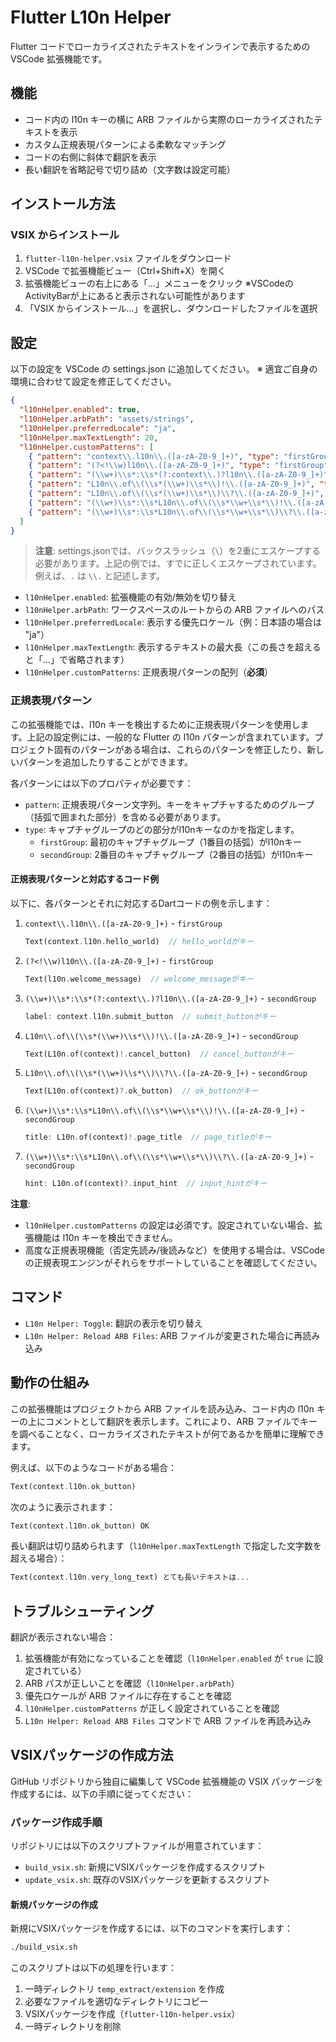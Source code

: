 # Flutter L10n Helper

Flutter コードでローカライズされたテキストをインラインで表示するための VSCode 拡張機能です。

## 機能

- コード内の l10n キーの横に ARB ファイルから実際のローカライズされたテキストを表示
- カスタム正規表現パターンによる柔軟なマッチング
- コードの右側に斜体で翻訳を表示
- 長い翻訳を省略記号で切り詰め（文字数は設定可能）


## インストール方法

### VSIX からインストール

1. `flutter-l10n-helper.vsix` ファイルをダウンロード
1. VSCode で拡張機能ビュー（Ctrl+Shift+X）を開く
1. 拡張機能ビューの右上にある「...」メニューをクリック ※VSCodeのActivityBarが上にあると表示されない可能性があります
1. 「VSIX からインストール...」を選択し、ダウンロードしたファイルを選択

## 設定

以下の設定を VSCode の settings.json に追加してください。
※ 適宜ご自身の環境に合わせて設定を修正してください。

```json
{
  "l10nHelper.enabled": true,
  "l10nHelper.arbPath": "assets/strings",
  "l10nHelper.preferredLocale": "ja",
  "l10nHelper.maxTextLength": 20,
  "l10nHelper.customPatterns": [
    { "pattern": "context\\.l10n\\.([a-zA-Z0-9_]+)", "type": "firstGroup" },
    { "pattern": "(?<!\\w)l10n\\.([a-zA-Z0-9_]+)", "type": "firstGroup" },
    { "pattern": "(\\w+)\\s*:\\s*(?:context\\.)?l10n\\.([a-zA-Z0-9_]+)", "type": "secondGroup" },
    { "pattern": "L10n\\.of\\(\\s*(\\w+)\\s*\\)!\\.([a-zA-Z0-9_]+)", "type": "secondGroup" },
    { "pattern": "L10n\\.of\\(\\s*(\\w+)\\s*\\)\\?\\.([a-zA-Z0-9_]+)", "type": "secondGroup" },
    { "pattern": "(\\w+)\\s*:\\s*L10n\\.of\\(\\s*\\w+\\s*\\)!\\.([a-zA-Z0-9_]+)", "type": "secondGroup" },
    { "pattern": "(\\w+)\\s*:\\s*L10n\\.of\\(\\s*\\w+\\s*\\)\\?\\.([a-zA-Z0-9_]+)", "type": "secondGroup" }
  ]
}
```

> **注意**: settings.jsonでは、バックスラッシュ（`\`）を2重にエスケープする必要があります。上記の例では、すでに正しくエスケープされています。例えば、`.` は `\\.` と記述します。

- `l10nHelper.enabled`: 拡張機能の有効/無効を切り替え
- `l10nHelper.arbPath`: ワークスペースのルートからの ARB ファイルへのパス
- `l10nHelper.preferredLocale`: 表示する優先ロケール（例：日本語の場合は "ja"）
- `l10nHelper.maxTextLength`: 表示するテキストの最大長（この長さを超えると「...」で省略されます）
- `l10nHelper.customPatterns`: 正規表現パターンの配列（**必須**）

### 正規表現パターン

この拡張機能では、l10n キーを検出するために正規表現パターンを使用します。上記の設定例には、一般的な Flutter の l10n パターンが含まれています。プロジェクト固有のパターンがある場合は、これらのパターンを修正したり、新しいパターンを追加したりすることができます。

各パターンには以下のプロパティが必要です：

- `pattern`: 正規表現パターン文字列。キーをキャプチャするためのグループ（括弧で囲まれた部分）を含める必要があります。
- `type`: キャプチャグループのどの部分がl10nキーなのかを指定します。
  - `firstGroup`: 最初のキャプチャグループ（1番目の括弧）がl10nキー
  - `secondGroup`: 2番目のキャプチャグループ（2番目の括弧）がl10nキー

#### 正規表現パターンと対応するコード例

以下に、各パターンとそれに対応するDartコードの例を示します：

1. `context\\.l10n\\.([a-zA-Z0-9_]+)` - `firstGroup`
   ```dart
   Text(context.l10n.hello_world)  // hello_worldがキー
   ```

2. `(?<!\\w)l10n\\.([a-zA-Z0-9_]+)` - `firstGroup`
   ```dart
   Text(l10n.welcome_message)  // welcome_messageがキー
   ```

3. `(\\w+)\\s*:\\s*(?:context\\.)?l10n\\.([a-zA-Z0-9_]+)` - `secondGroup`
   ```dart
   label: context.l10n.submit_button  // submit_buttonがキー
   ```

4. `L10n\\.of\\(\\s*(\\w+)\\s*\\)!\\.([a-zA-Z0-9_]+)` - `secondGroup`
   ```dart
   Text(L10n.of(context)!.cancel_button)  // cancel_buttonがキー
   ```

5. `L10n\\.of\\(\\s*(\\w+)\\s*\\)\\?\\.([a-zA-Z0-9_]+)` - `secondGroup`
   ```dart
   Text(L10n.of(context)?.ok_button)  // ok_buttonがキー
   ```

6. `(\\w+)\\s*:\\s*L10n\\.of\\(\\s*\\w+\\s*\\)!\\.([a-zA-Z0-9_]+)` - `secondGroup`
   ```dart
   title: L10n.of(context)!.page_title  // page_titleがキー
   ```

7. `(\\w+)\\s*:\\s*L10n\\.of\\(\\s*\\w+\\s*\\)\\?\\.([a-zA-Z0-9_]+)` - `secondGroup`
   ```dart
   hint: L10n.of(context)?.input_hint  // input_hintがキー
   ```

**注意**: 
- `l10nHelper.customPatterns` の設定は必須です。設定されていない場合、拡張機能は l10n キーを検出できません。
- 高度な正規表現機能（否定先読み/後読みなど）を使用する場合は、VSCodeの正規表現エンジンがそれらをサポートしていることを確認してください。

## コマンド

- `L10n Helper: Toggle`: 翻訳の表示を切り替え
- `L10n Helper: Reload ARB Files`: ARB ファイルが変更された場合に再読み込み

## 動作の仕組み

この拡張機能はプロジェクトから ARB ファイルを読み込み、コード内の l10n キーの上にコメントとして翻訳を表示します。これにより、ARB ファイルでキーを調べることなく、ローカライズされたテキストが何であるかを簡単に理解できます。

例えば、以下のようなコードがある場合：

```dart
Text(context.l10n.ok_button)
```

次のように表示されます：

```dart
Text(context.l10n.ok_button) OK
```

長い翻訳は切り詰められます（`l10nHelper.maxTextLength` で指定した文字数を超える場合）：

```dart
Text(context.l10n.very_long_text) とても長いテキストは...
```

## トラブルシューティング

翻訳が表示されない場合：

1. 拡張機能が有効になっていることを確認（`l10nHelper.enabled` が `true` に設定されている）
2. ARB パスが正しいことを確認（`l10nHelper.arbPath`）
3. 優先ロケールが ARB ファイルに存在することを確認
4. `l10nHelper.customPatterns` が正しく設定されていることを確認
5. `L10n Helper: Reload ARB Files` コマンドで ARB ファイルを再読み込み

## VSIXパッケージの作成方法

GitHub リポジトリから独自に編集して VSCode 拡張機能の VSIX パッケージを作成するには、以下の手順に従ってください：

### パッケージ作成手順

リポジトリには以下のスクリプトファイルが用意されています：

- `build_vsix.sh`: 新規にVSIXパッケージを作成するスクリプト
- `update_vsix.sh`: 既存のVSIXパッケージを更新するスクリプト

#### 新規パッケージの作成

新規にVSIXパッケージを作成するには、以下のコマンドを実行します：

```bash
./build_vsix.sh
```

このスクリプトは以下の処理を行います：
1. 一時ディレクトリ `temp_extract/extension` を作成
2. 必要なファイルを適切なディレクトリにコピー
3. VSIXパッケージを作成（`flutter-l10n-helper.vsix`）
4. 一時ディレクトリを削除
